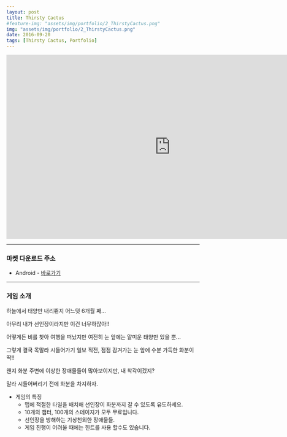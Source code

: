 ```yaml
---
layout: post
title: Thirsty Cactus
#feature-img: "assets/img/portfolio/2_ThirstyCactus.png"
img: "assets/img/portfolio/2_ThirstyCactus.png"
date: 2016-09-20
tags: [Thirsty Cactus, Portfolio]
---
```


<center><iframe width="853" height="480" src="https://www.youtube.com/embed/RWzoXeGdlCg" frameborder="0" allow="autoplay; encrypted-media" webkitallowfullscreen mozallowfullscreen allowfullscreen></iframe></center>

---

### 마켓 다운로드 주소

* Android - [바로가기](https://play.google.com/store/apps/details?id=kr.co.greentree.thirstycactus)

---

### 게임 소개

하늘에서 태양만 내리쬔지 어느덧 6개월 째...

아무리 내가 선인장이라지만 이건 너무하잖아!!

어떻게든 비를 찾아 여행을 떠났지만 여전히 눈 앞에는 얄미운 태양만 있을 뿐...

그렇게 결국 목말라 시들어가기 일보 직전, 점점 감겨가는 눈 앞에 수분 가득한 화분이 딱!!

왠지 화분 주변에 이상한 장애물들이 많아보이지만, 내 착각이겠지?

말라 시들어버리기 전에 화분을 차지하자.


* 게임의 특징
    * 맵에 적절한 타일을 배치해 선인장이 화분까지 갈 수 있도록 유도하세요.
    * 10개의 챕터, 100개의 스테이지가 모두 무료입니다.
    * 선인장을 방해하는 기상천외한 장애물들.
    * 게임 진행이 어려울 때에는 힌트를 사용 할수도 있습니다.